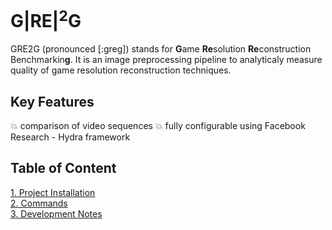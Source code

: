 # G|RE|<sup>2</sup>G    <!-- markdownlint-disable MD033 -->

GRE2G (pronounced [:greg]) stands for **G**ame **Re**solution **Re**construction Benchmarkin**g**. It is an image preprocessing pipeline to analyticaly
measure quality of game resolution reconstruction techniques.

## Key Features

:boom: comparison of video sequences
:boom: fully configurable using Facebook Research - Hydra framework

## Table of Content

[1. Project Installation](/docs/project_installation.md)\
[2. Commands](/docs/commands.md)\
[3. Development Notes](/docs/development_notes.md)
